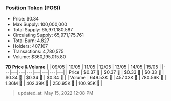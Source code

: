
  ### Position Token (POSI)
  - Price: $0.34
  - Max Supply: 100,000,000
  - Total Supply: 65,971,180.587
  - Circulating Supply: 65,971,175.761
  - Total Burn: 4.827
  - Holders: 407,107
  - Transactions: 4,780,575
  - Volume: $360,195,015.80

  **7D Price & Volume**
  | | 09&#x2F;05 | 10&#x2F;05 | 11&#x2F;05 | 12&#x2F;05 | 13&#x2F;05 | 14&#x2F;05 | 15&#x2F;05 |
  |---|---|---|---|---|---|---|---|
  | Price | $0.37 🔻 | $0.37 🔻 | $0.33 🔻 | $0.33 🚀 | $0.34 🚀 | $0.34 🔻 | $0.34 🚀 |
  | Volume | 649.53K 🚀 | 457.03K 🔻 | 780.56K 🚀 | 1.36M 🚀 | 402.39K 🔻 | 250.95K 🔻 | 100.95K 🔻 |

  > updated_at: May 15, 2022 12:08 PM
